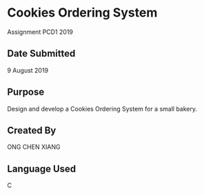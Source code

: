 # Cookies Ordering System
Assignment PCD1 2019

## Date Submitted
9 August 2019

## Purpose
Design and develop a Cookies Ordering System for a small bakery.

## Created By
ONG CHEN XIANG

## Language Used
C

